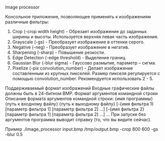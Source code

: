 Image processor

Консольное приложение, позволяющее применять к изображениям различные фильтры:
1. Crop (-crop width height) - Обрезает изображение до заданных ширины и высоты. Используется верхняя левая часть изображения.
2. Grayscale (-gs) - Преобразует изображение в оттенки серого.
3. Negative (-neg) - Преобразует изображение в негатив.
4. Sharpening (-sharp) - Повышение резкости.
5. Edge Detection (-edge threshold) - Выделение границ.
6. Gaussian Blur (-blur sigma) - Гауссово размытие, параметр – сигма.
7. Pixelize (-pix convolution_number) - Делает изображение составленным из крупных пикселей. Размер пикселя регулируется с помощью convolution_number. Рекомендуется использовать 2 - 5.


Поддерживаемый формат изображений
Входные графические файлы должны быть в 24-битном BMP.
Формат аргументов командной строки
Описание формата аргументов командной строки:
{имя программы} {путь к входному файлу} {путь к выходному файлу} [-{имя фильтра 1} [параметр фильтра 1] [параметр фильтра 2] ...] [-{имя фильтра 2} [параметр фильтра 1] [параметр фильтра 2] ...] ...
При запуске без аргументов программа выводит справку (то, что вы видите сейчас).

Пример
./image_processor input.bmp /tmp/output.bmp -crop 800 600 -gs -blur 0.5
